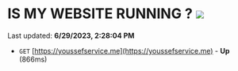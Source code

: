 # IS MY WEBSITE RUNNING ? [![](https://img.shields.io/static/v1?label=Sponsor&message=%E2%9D%A4&logo=GitHub&color=%23fe8e86)](https://github.com/sponsors/<username>)

Last updated: **6/29/2023, 2:28:04 PM**

- `GET` [https://youssefservice.me](https://youssefservice.me) - **Up** (866ms)
